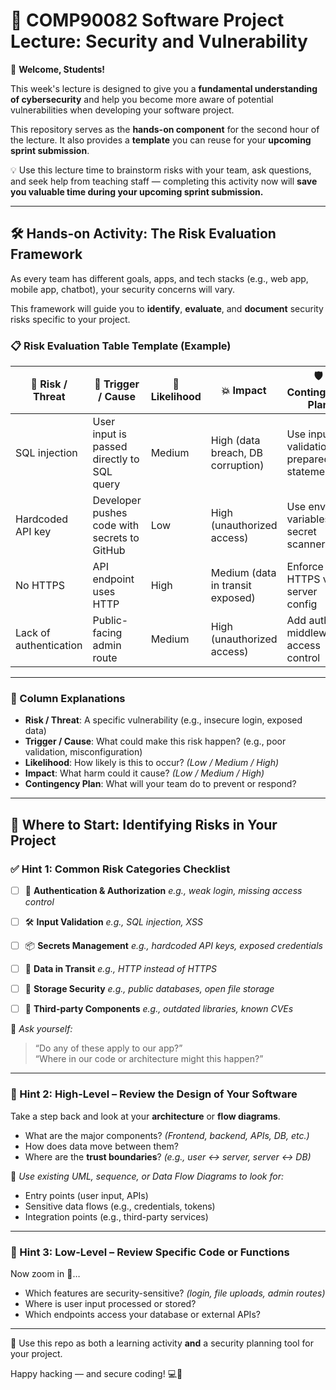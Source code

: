 # 🔐 COMP90082 Software Project Lecture: Security and Vulnerability

👋 **Welcome, Students!**

This week's lecture is designed to give you a **fundamental understanding of cybersecurity** and help you become more aware of potential vulnerabilities when developing your software project.

This repository serves as the **hands-on component** for the second hour of the lecture. It also provides a **template** you can reuse for your **upcoming sprint submission**.

💡 Use this lecture time to brainstorm risks with your team, ask questions, and seek help from teaching staff — completing this activity now will **save you valuable time during your upcoming sprint submission.**

---

## 🛠️ Hands-on Activity: The Risk Evaluation Framework

As every team has different goals, apps, and tech stacks (e.g., web app, mobile app, chatbot), your security concerns will vary.

This framework will guide you to **identify**, **evaluate**, and **document** security risks specific to your project.

### 📋 Risk Evaluation Table Template (Example)

| 🧨 **Risk / Threat**           | 🔁 **Trigger / Cause**                            | 🎲 **Likelihood** | 💥 **Impact**                            | 🛡️ **Contingency Plan**                            |
|-------------------------------|--------------------------------------------------|------------------|------------------------------------------|----------------------------------------------------|
| SQL injection                 | User input is passed directly to SQL query       | Medium           | High (data breach, DB corruption)        | Use input validation, prepared statements          |
| Hardcoded API key             | Developer pushes code with secrets to GitHub     | Low              | High (unauthorized access)               | Use env variables, secret scanners                 |
| No HTTPS                      | API endpoint uses HTTP                           | High             | Medium (data in transit exposed)         | Enforce HTTPS via server config                    |
| Lack of authentication        | Public-facing admin route                        | Medium           | High (unauthorized access)               | Add auth middleware, access control                |

---

### 🧠 Column Explanations

- **Risk / Threat**: A specific vulnerability (e.g., insecure login, exposed data)
- **Trigger / Cause**: What could make this risk happen? (e.g., poor validation, misconfiguration)
- **Likelihood**: How likely is this to occur? *(Low / Medium / High)*
- **Impact**: What harm could it cause? *(Low / Medium / High)*
- **Contingency Plan**: What will your team do to prevent or respond?

---

## 🧭 Where to Start: Identifying Risks in Your Project

### ✅ Hint 1: Common Risk Categories Checklist

* [ ] 🚪 **Authentication & Authorization**
  *e.g., weak login, missing access control*

* [ ] 🛠 **Input Validation**
  *e.g., SQL injection, XSS*

* [ ] 📦 **Secrets Management**
  *e.g., hardcoded API keys, exposed credentials*

* [ ] 📡 **Data in Transit**
  *e.g., HTTP instead of HTTPS*

* [ ] 📁 **Storage Security**
  *e.g., public databases, open file storage*

* [ ] 🤖 **Third-party Components**
  *e.g., outdated libraries, known CVEs*

🧠 *Ask yourself:*  
> “Do any of these apply to our app?”  
> “Where in our code or architecture might this happen?”

---

### 🧱 Hint 2: High-Level – Review the Design of Your Software

Take a step back and look at your **architecture** or **flow diagrams**.

- What are the major components? *(Frontend, backend, APIs, DB, etc.)*  
- How does data move between them?  
- Where are the **trust boundaries**? *(e.g., user ↔ server, server ↔ DB)*  

🔎 *Use existing UML, sequence, or Data Flow Diagrams to look for:*
- Entry points (user input, APIs)
- Sensitive data flows (e.g., credentials, tokens)
- Integration points (e.g., third-party services)

---

### 🧩 Hint 3: Low-Level – Review Specific Code or Functions

Now zoom in 🔬…

- Which features are security-sensitive? *(login, file uploads, admin routes)*  
- Where is user input processed or stored?  
- Which endpoints access your database or external APIs?

---

🧠 Use this repo as both a learning activity **and** a security planning tool for your project.

Happy hacking — and secure coding! 💻🔐
